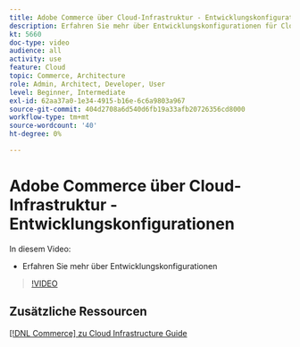 ```yaml
---
title: Adobe Commerce über Cloud-Infrastruktur - Entwicklungskonfigurationen
description: Erfahren Sie mehr über Entwicklungskonfigurationen für Cloud-Projekte.
kt: 5660
doc-type: video
audience: all
activity: use
feature: Cloud
topic: Commerce, Architecture
role: Admin, Architect, Developer, User
level: Beginner, Intermediate
exl-id: 62aa37a0-1e34-4915-b16e-6c6a9803a967
source-git-commit: 404d2708a6d540d6fb19a33afb20726356cd8000
workflow-type: tm+mt
source-wordcount: '40'
ht-degree: 0%

---
```


# Adobe Commerce über Cloud-Infrastruktur - Entwicklungskonfigurationen

In diesem Video:

- Erfahren Sie mehr über Entwicklungskonfigurationen

>[!VIDEO](https://video.tv.adobe.com/v/35696?quality=12&learn=on)

## Zusätzliche Ressourcen

[[!DNL Commerce] zu Cloud Infrastructure Guide](https://experienceleague.adobe.com/docs/commerce-cloud-service/user-guide/overview.html)
